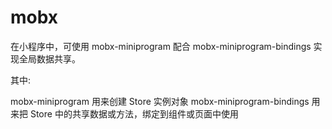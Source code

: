 # mobx

在小程序中，可使用 mobx-miniprogram 配合 mobx-miniprogram-bindings 实现全局数据共享。

其中:  

mobx-miniprogram 用来创建 Store 实例对象
 mobx-miniprogram-bindings 用来把 Store 中的共享数据或方法，绑定到组件或页面中使用